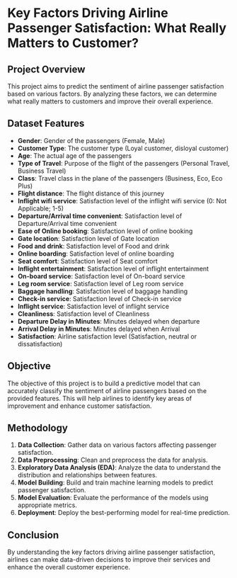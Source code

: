 # Key Factors Driving Airline Passenger Satisfaction: What Really Matters to Customer?

## Project Overview

This project aims to predict the sentiment of airline passenger satisfaction based on various factors. By analyzing these factors, we can determine what really matters to customers and improve their overall experience.

## Dataset Features

- **Gender**: Gender of the passengers (Female, Male)
- **Customer Type**: The customer type (Loyal customer, disloyal customer)
- **Age**: The actual age of the passengers
- **Type of Travel**: Purpose of the flight of the passengers (Personal Travel, Business Travel)
- **Class**: Travel class in the plane of the passengers (Business, Eco, Eco Plus)
- **Flight distance**: The flight distance of this journey
- **Inflight wifi service**: Satisfaction level of the inflight wifi service (0: Not Applicable; 1-5)
- **Departure/Arrival time convenient**: Satisfaction level of Departure/Arrival time convenient
- **Ease of Online booking**: Satisfaction level of online booking
- **Gate location**: Satisfaction level of Gate location
- **Food and drink**: Satisfaction level of Food and drink
- **Online boarding**: Satisfaction level of online boarding
- **Seat comfort**: Satisfaction level of Seat comfort
- **Inflight entertainment**: Satisfaction level of inflight entertainment
- **On-board service**: Satisfaction level of On-board service
- **Leg room service**: Satisfaction level of Leg room service
- **Baggage handling**: Satisfaction level of baggage handling
- **Check-in service**: Satisfaction level of Check-in service
- **Inflight service**: Satisfaction level of inflight service
- **Cleanliness**: Satisfaction level of Cleanliness
- **Departure Delay in Minutes**: Minutes delayed when departure
- **Arrival Delay in Minutes**: Minutes delayed when Arrival
- **Satisfaction**: Airline satisfaction level (Satisfaction, neutral or dissatisfaction)

## Objective

The objective of this project is to build a predictive model that can accurately classify the sentiment of airline passengers based on the provided features. This will help airlines to identify key areas of improvement and enhance customer satisfaction.

## Methodology

1. **Data Collection**: Gather data on various factors affecting passenger satisfaction.
2. **Data Preprocessing**: Clean and preprocess the data for analysis.
3. **Exploratory Data Analysis (EDA)**: Analyze the data to understand the distribution and relationships between features.
4. **Model Building**: Build and train machine learning models to predict passenger satisfaction.
5. **Model Evaluation**: Evaluate the performance of the models using appropriate metrics.
6. **Deployment**: Deploy the best-performing model for real-time prediction.

## Conclusion

By understanding the key factors driving airline passenger satisfaction, airlines can make data-driven decisions to improve their services and enhance the overall customer experience.

